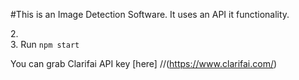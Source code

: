 #This is an Image Detection Software.
It uses an API it functionality.

2.\
3. Run `npm start`


You can grab Clarifai API key [here] 
//(https://www.clarifai.com/)

